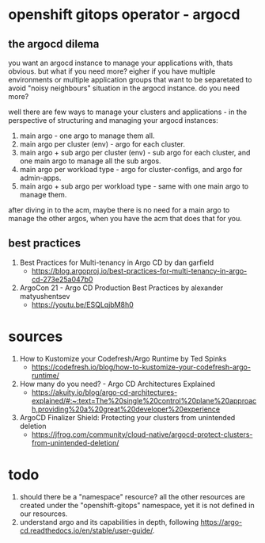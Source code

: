 # openshift gitops operator - argocd

## the argocd dilema
you want an argocd instance to manage your applications with, thats obvious. but what if you need more? eigher if you have multiple environments or multiple application groups that want to be separetated to avoid "noisy neighbours" situation in the argocd instance. do you need more?

well there are few ways to manage your clusters and applications - in the perspective of structuring and managing your argocd instances:
1. main argo - one argo to manage them all.
2. main argo per cluster (env) - argo for each cluster.
3. main argo + sub argo per cluster (env) - sub argo for each cluster, and one main argo to manage all the sub argos.
4. main argo per workload type - argo for cluster-configs, and argo for admin-apps.
5. main argo + sub argo per workload type - same with one main argo to manage them.

after diving in to the acm, maybe there is no need for a main argo to manage the other argos, when you have the acm that does that for you.


## best practices
1. Best Practices for Multi-tenancy in Argo CD by dan garfield
    * https://blog.argoproj.io/best-practices-for-multi-tenancy-in-argo-cd-273e25a047b0
2. ArgoCon 21 - Argo CD Production Best Practices by alexander matyushentsev
    * https://youtu.be/ESQLqjbM8h0


# sources
1. How to Kustomize your Codefresh/Argo Runtime by Ted Spinks
    * https://codefresh.io/blog/how-to-kustomize-your-codefresh-argo-runtime/
2. How many do you need? - Argo CD Architectures Explained
    * https://akuity.io/blog/argo-cd-architectures-explained/#:~:text=The%20single%20control%20plane%20approach,providing%20a%20great%20developer%20experience
3. ArgoCD Finalizer Shield: Protecting your clusters from unintended deletion
    * https://jfrog.com/community/cloud-native/argocd-protect-clusters-from-unintended-deletion/


# todo
1. should there be a "namespace" resource? all the other resources are created under the "openshift-gitops" namespace, yet it is not defined in our resources.
2. understand argo and its capabilities in depth, following https://argo-cd.readthedocs.io/en/stable/user-guide/.
